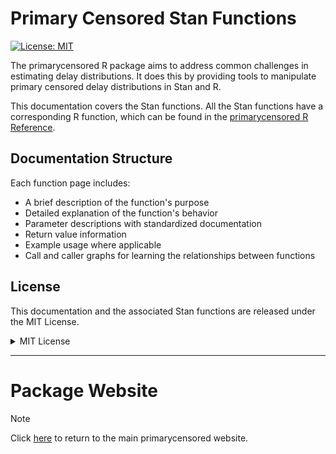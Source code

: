 # Primary Censored Stan Functions

[![License: MIT](https://img.shields.io/badge/License-MIT-yellow.svg)](https://opensource.org/licenses/MIT)

The primarycensored R package aims to address common challenges in estimating delay distributions. It does this by providing tools to manipulate primary censored delay distributions in Stan and R.

This documentation covers the Stan functions. All the Stan functions have a corresponding R function, which can be found in the [primarycensored R Reference](https://primarycensored.epinowcast.org/dev/reference/index.html).

## Documentation Structure

Each function page includes:
- A brief description of the function's purpose
- Detailed explanation of the function's behavior
- Parameter descriptions with standardized documentation
- Return value information
- Example usage where applicable
- Call and caller graphs for learning the relationships between functions

## License

This documentation and the associated Stan functions are released under the MIT License.

<details>
<summary>MIT License</summary>

```markdown
MIT License

Copyright (c) 2024 primarycensored authors

Permission is hereby granted, free of charge, to any person obtaining a copy
of this software and associated documentation files (the "Software"), to deal
in the Software without restriction, including without limitation the rights
to use, copy, modify, merge, publish, distribute, sublicense, and/or sell
copies of the Software, and to permit persons to whom the Software is
furnished to do so, subject to the following conditions:

The above copyright notice and this permission notice shall be included in all
copies or substantial portions of the Software.

THE SOFTWARE IS PROVIDED "AS IS", WITHOUT WARRANTY OF ANY KIND, EXPRESS OR
IMPLIED, INCLUDING BUT NOT LIMITED TO THE WARRANTIES OF MERCHANTABILITY,
FITNESS FOR A PARTICULAR PURPOSE AND NONINFRINGEMENT. IN NO EVENT SHALL THE
AUTHORS OR COPYRIGHT HOLDERS BE LIABLE FOR ANY CLAIM, DAMAGES OR OTHER
LIABILITY, WHETHER IN AN ACTION OF CONTRACT, TORT OR OTHERWISE, ARISING FROM,
OUT OF OR IN CONNECTION WITH THE SOFTWARE OR THE USE OR OTHER DEALINGS IN THE
SOFTWARE.
```
</details>

---

# Package Website

> [!note]
> Click [here](https://primarycensored.epinowcast.org/dev/index.html) to return to the main primarycensored website.